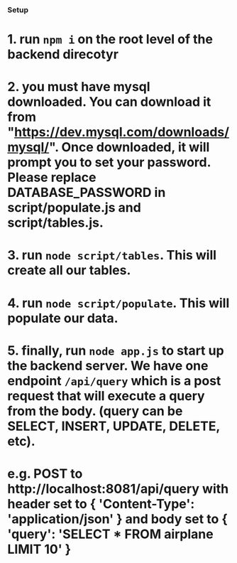 <!-- @format -->

### Setup

# 1. run `npm i` on the root level of the backend direcotyr

# 2. you must have mysql downloaded. You can download it from "https://dev.mysql.com/downloads/mysql/". Once downloaded, it will prompt you to set your password. Please replace DATABASE_PASSWORD in script/populate.js and script/tables.js.

# 3. run `node script/tables`. This will create all our tables.

# 4. run `node script/populate`. This will populate our data.

# 5. finally, run `node app.js` to start up the backend server. We have one endpoint `/api/query` which is a post request that will execute a query from the body. (query can be SELECT, INSERT, UPDATE, DELETE, etc).

# e.g. POST to http://localhost:8081/api/query with header set to { 'Content-Type': 'application/json' } and body set to { 'query': 'SELECT \* FROM airplane LIMIT 10' }
